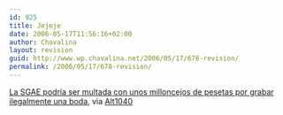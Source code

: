 ```yaml
---
id: 925
title: Jejeje
date: 2006-05-17T11:56:16+02:00
author: Chavalina
layout: revision
guid: http://www.wp.chavalina.net/2006/05/17/678-revision/
permalink: /2006/05/17/678-revision/
---
```

<a href="http://www.consumer.es/web/es/derechos_del_consumidor/2006/05/17/152096.php" target="_blank">La SGAE podría ser multada con unos milloncejos de pesetas por grabar ilegalmente una boda</a>, via <a href="http://www.alt1040.com/archivo/2006/05/17/la-sgae-podria-ser-multada-con-600-mil-euros/" target="_blank">Alt1040</a>